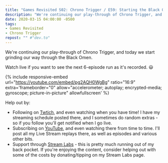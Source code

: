 ```yaml
---
title: "Games Revisited S02: Chrono Trigger / E59: Starting the Black Omen"
description: "We're continuing our play-through of Chrono Trigger, and today we start grinding our way through the Black Omen."
date: 2020-03-15 04:00:00 -0500
tags:
- Games Revisited
- Chrono Trigger
repost: "" #"dev.to"
---
```


We're continuing our play-through of Chrono Trigger, and today we start grinding our way through the Black Omen.

Watch live if you want to see the next 6-episode run as it's recorded. :smiley:
<!--more-->

{% include responsive-embed url="https://youtube.com/embed/pg2AQH0WgBg" ratio="16:9" extra='frameborder="0" allow="accelerometer; autoplay; encrypted-media; gyroscope; picture-in-picture" allowfullscreen' %}

Help out by:
 * Following on [Twtich](https://twitch.tv/AnonJr_Live), and even watching when you have time! I have my streaming schedule posted there, and I sometimes do random extras - so if you follow you'll get notified when I go live.
 * Subscribing on [YouTube](http://www.youtube.com/channel/UCXafqhKHbkSUIrq0LAuu0tw), and even watching there from time to time. I'll post all my Live Stream replays there, as well as episodes and various other bits.
 * Support through [Stream Labs](https://streamlabs.com/anonjr_live) - this is pretty much running out of my back pocket. If you're enjoying the content, consider helping out with some of the costs by donating/tipping on my Stream Labs page.
